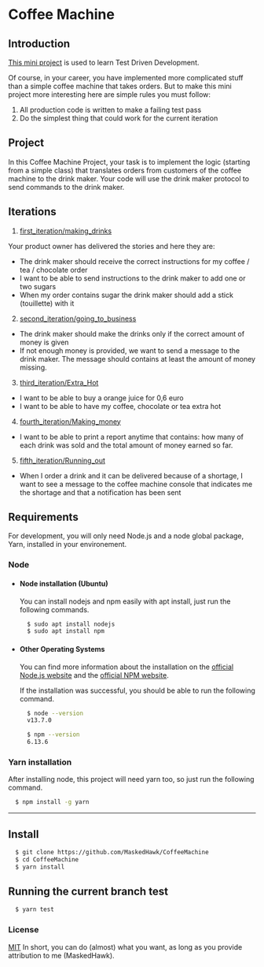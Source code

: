 # Coffee Machine

## Introduction

[This mini project](http://simcap.github.io/coffeemachine/) is used to learn Test Driven Development.

Of course, in your career, you have implemented more complicated stuff than a simple coffee machine that takes orders. But to make this mini project more interesting here are simple rules you must follow:

1. All production code is written to make a failing test pass
2. Do the simplest thing that could work for the current iteration

## Project

In this Coffee Machine Project, your task is to implement the logic (starting from a simple class) that translates orders from customers of the coffee machine to the drink maker. Your code will use the drink maker protocol to send commands to the drink maker.

## Iterations

1. [first_iteration/making_drinks](https://github.com/MaskedHawk/CoffeeMachine/tree/first_iteration/making_drinks)

  Your product owner has delivered the stories and here they are:

  * The drink maker should receive the correct instructions for my coffee / tea / chocolate order
  * I want to be able to send instructions to the drink maker to add one or two sugars
  * When my order contains sugar the drink maker should add a stick (touillette) with it

2. [second_iteration/going_to_business](https://github.com/MaskedHawk/CoffeeMachine/tree/second_iteration/going_to_business)

  * The drink maker should make the drinks only if the correct amount of money is given
  * If not enough money is provided, we want to send a message to the drink maker.
    The message should contains at least the amount of money missing.

3. [third_iteration/Extra_Hot](https://github.com/MaskedHawk/CoffeeMachine/tree/third_iteration/Extra_Hot)

  * I want to be able to buy a orange juice for 0,6 euro
  * I want to be able to have my coffee, chocolate or tea extra hot

4. [fourth_iteration/Making_money](https://github.com/MaskedHawk/CoffeeMachine/tree/fourth_iteration/Making_money)

  * I want to be able to print a report anytime that contains:
    how many of each drink was sold and the total amount of money earned so far.

5. [fifth_iteration/Running_out](https://github.com/MaskedHawk/CoffeeMachine/tree/fifth_iteration/Running_out)

  * When I order a drink and it can be delivered because of a shortage,
  I want to see a message to the coffee machine console that indicates me the shortage
  and that a notification has been sent

## Requirements

For development, you will only need Node.js and a node global package, Yarn, installed in your environement.

### Node

- #### Node installation (Ubuntu)

  You can install nodejs and npm easily with apt install, just run the following commands.

  ``` sh
    $ sudo apt install nodejs
    $ sudo apt install npm
  ```
- #### Other Operating Systems
  You can find more information about the installation on the [official Node.js website](https://nodejs.org/) and the [official NPM website](https://npmjs.org/).

  If the installation was successful, you should be able to run the following command.

  ``` sh
    $ node --version
    v13.7.0
  ```

  ``` sh
    $ npm --version
    6.13.6
  ```

### Yarn installation

After installing node, this project will need yarn too, so just run the following command.

``` sh
  $ npm install -g yarn
```

---

## Install

``` sh
  $ git clone https://github.com/MaskedHawk/CoffeeMachine
  $ cd CoffeeMachine
  $ yarn install
```


## Running the current branch test

``` sh
  $ yarn test
```

### License

[MIT](https://choosealicense.com/licenses/mit/) In short, you can do (almost) what you want, as long as you provide attribution to me (MaskedHawk).
